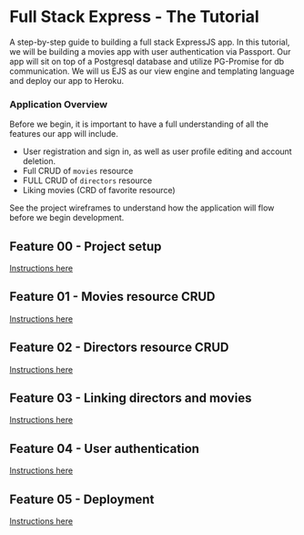 # Full Stack Express - The Tutorial
A step-by-step guide to building a full stack ExpressJS app. In this tutorial, we will be building a movies app with user authentication via Passport. Our app will sit on top of a Postgresql database and utilize PG-Promise for db communication. We will us EJS as our view engine and templating language and deploy our app to Heroku.

### Application Overview

Before we begin, it is important to have a full understanding of all the features our app will include.

- User registration and sign in, as well as user profile editing and account deletion.
- Full CRUD of `movies` resource
- FULL CRUD of `directors` resource
- Liking movies (CRD of favorite resource)

See the project wireframes to understand how the application will flow before we begin development.

## Feature 00 - Project setup
[Instructions here](./Feature00_setup)

## Feature 01 - Movies resource CRUD
[Instructions here](./Feature01_movies_crud)

## Feature 02 - Directors resource CRUD
[Instructions here](./Feature02_directors_crud)

## Feature 03 - Linking directors and movies
[Instructions here](./Feature03_linking_directors_and_movies)

## Feature 04 - User authentication
[Instructions here](./Feature04_user_auth)

## Feature 05 - Deployment
[Instructions here](./Feature05_deployment)

